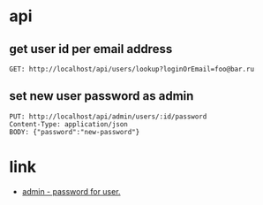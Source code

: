 # api

## get user id per email address

```
GET: http://localhost/api/users/lookup?loginOrEmail=foo@bar.ru
```

## set new user password as admin

```
PUT: http://localhost/api/admin/users/:id/password
Content-Type: application/json
BODY: {"password":"new-password"}
```

# link

* [admin - password for user.](http://docs.grafana.org/http_api/admin/#password-for-user)
